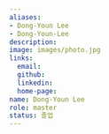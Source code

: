 ```yaml
---
aliases:
- Dong-Youn Lee
- Dong-Youn-Lee
description: 
image: images/photo.jpg
links:
  email: 
  github: 
  linkedin: 
  home-page: 
name: Dong-Youn Lee
role: master
status: 졸업
---
```

